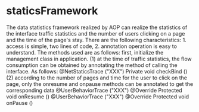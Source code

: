 # staticsFramework
The data statistics framework realized by AOP can realize the statistics of the interface traffic statistics and the number of users clicking on a page and the time of the page's stay. There are the following characteristics: 1. access is simple, two lines of code, 2. annotation operation is easy to understand. The methods used are as follows: first, initialize the management class in application. (1) at the time of traffic statistics, the flow consumption can be obtained by annotating the method of calling the interface. As follows: @NetStaticsTrace ("XXX") Private void checkBind () (2) according to the number of pages and time for the user to click on the page, only the onresume and onpause methods can be annotated to get the corresponding data @UserBehaviorTrace ("XXX") @Override Protected void onResume () @UserBehaviorTrace ("XXX") @Override Protected void onPause ()
